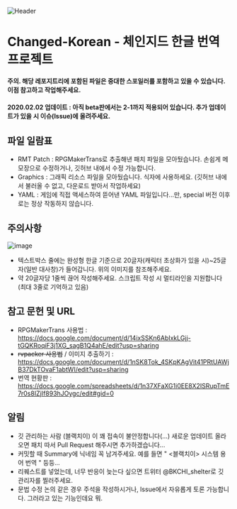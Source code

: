 ![Header](https://user-images.githubusercontent.com/55882406/73129366-4db69380-4025-11ea-8085-437a513fc6b9.png)

# Changed-Korean - 체인지드 한글 번역 프로젝트

#### 주의. 해당 레포지트리에 포함된 파일은 중대한 스포일러를 포함하고 있을 수 있습니다. 이점 참고하고 작업해주세요.
#### 2020.02.02 업데이트 : 아직 beta판에서는 2-1까지 적용되어 있습니다. 추가 업데이트가 있을 시 이슈(Issue)에 올려주세요.

## 파일 일람표
 - RMT Patch : RPGMakerTrans로 추출해낸 패치 파일을 모아뒀습니다. 손쉽게 메모장으로 수정하거나, 깃허브 내에서 수정 가능합니다.
 - Graphics : 그래픽 리소스 파일을 모아뒀습니다. 식자에 사용하세요. (깃허브 내에서 불러올 수 없고, 다운로드 받아서 작업하세요)
 - YAML : 게임에 직접 액세스하여 뜯어낸 YAML 파일입니다...만, special 버전 이후로는 정상 작동하지 않습니다.

## 주의사항
![image](https://user-images.githubusercontent.com/55882406/73133099-6f386f00-4067-11ea-8095-450e0dfff9a0.png)
 - 텍스트박스 줄에는 완성형 한글 기준으로 20글자(캐릭터 초상화가 있을 시)~25글자(일반 대사창)가 들어갑니다. 위의 이미지를 참조해주세요.
 - 약 20글자당 1줄씩 끊어 작성해주세요. 스크립트 작성 시 멀티라인을 지원합니다 (최대 3줄로 기억하고 있음)

## 참고 문헌 및 URL
 - RPGMakerTrans 사용법 : https://docs.google.com/document/d/14ixSSKn6AbIxkLGjj-tGQKRoqiF3j1XG_sagB1Q4ahE/edit?usp=sharing
 - ~~rvpacker 사용법~~ / 이미지 추출하기  : https://docs.google.com/document/d/1nSK8Tok_4SKpKAgVit41PRtUAWjB37DkTOvaF1abtWI/edit?usp=sharing
 - 번역 현황판 : https://docs.google.com/spreadsheets/d/1n37XFaXG1i0EE8X2ISRupTmE7r0s8IZjIf893hJOygc/edit#gid=0 
 
## 알림
 - 깃 관리하는 사람 (블랙치이) 이 꽤 접속이 불안정합니다(...) 새로운 업데이트 올라오면 패치 따서 Pull Request 해주시면 추가하겠습니다...
 - 커밋할 때 Summary에 닉네임 꼭 남겨주세요. 예를 들면 " <블랙치이> 시스템 용어 번역 " 등등...
 - 리퀘스트를 넣었는데, 너무 반응이 늦는다 싶으면 트위터 @BKCHI_shelter로 깃 관리자를 찔러주세요.
 - 문법 수정 논의 같은 경우 주석을 작성하시거나, Issue에서 자유롭게 토론 가능합니다. 그러라고 있는 기능인데요 뭐.
 

